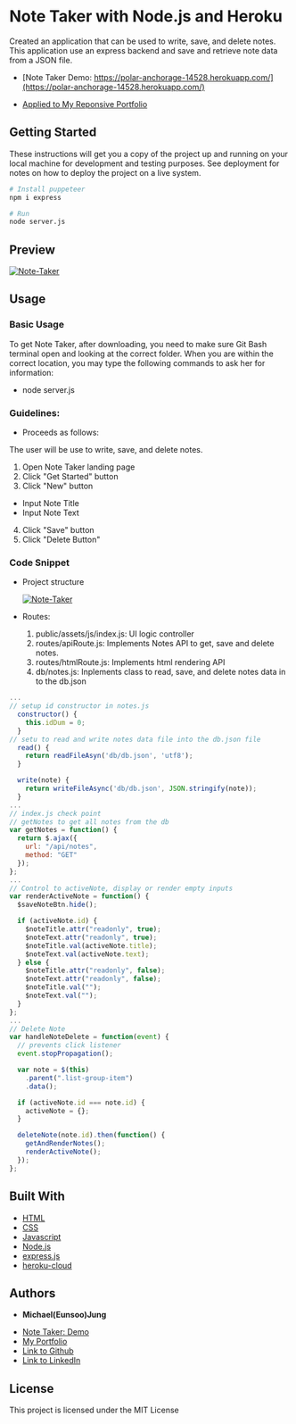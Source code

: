 # Note Taker with Node.js and Heroku

Created an application that can be used to write, save, and delete notes. This application use an express backend and save and retrieve note data from a JSON file.

- [Note Taker Demo: https://polar-anchorage-14528.herokuapp.com/](https://polar-anchorage-14528.herokuapp.com/)

- [Applied to My Reponsive Portfolio](https://eunsoojung.github.io/Responsive-Portfolio/portfolio.html)

## Getting Started

These instructions will get you a copy of the project up and running on your local machine for development and testing purposes. See deployment for notes on how to deploy the project on a live system.

```bash
# Install puppeteer
npm i express

# Run
node server.js
```

## Preview

[![Note-Taker](https://github.com/EunsooJung/Note-Taker/blob/master/public/assets/images/Note%20Taker.gif)](https://github.com/EunsooJung/Note-Taker/blob/master/public/assets/images/Note%20Taker.gif)

## Usage

### Basic Usage

To get Note Taker, after downloading, you need to make sure Git Bash terminal open and looking at the correct folder. When you are within the correct location, you may type the following commands to ask her for information:

- node server.js

### Guidelines:

- Proceeds as follows:

The user will be use to write, save, and delete notes.

1. Open Note Taker landing page
2. Click "Get Started" button
3. Click "New" button

- Input Note Title
- Input Note Text

4. Click "Save" button
5. Click "Delete Button"

### Code Snippet

- Project structure

  [![Note-Taker](https://github.com/EunsooJung/Note-Taker/blob/master/public/assets/images/ProjectStructure.png)](https://github.com/EunsooJung/Note-Taker/blob/master/public/assets/images/ProjectStructure.png)

- Routes:
  1. public/assets/js/index.js: UI logic controller
  1. routes/apiRoute.js: Implements Notes API to get, save and delete notes.
  1. routes/htmlRoute.js: Implements html rendering API
  1. db/notes.js: Inplements class to read, save, and delete notes data in to the db.json

```javascript
...
// setup id constructor in notes.js
  constructor() {
    this.idDum = 0;
  }
// setu to read and write notes data file into the db.json file
  read() {
    return readFileAsyn('db/db.json', 'utf8');
  }

  write(note) {
    return writeFileAsync('db/db.json', JSON.stringify(note));
  }
...
// index.js check point
// getNotes to get all notes from the db
var getNotes = function() {
  return $.ajax({
    url: "/api/notes",
    method: "GET"
  });
};
...
// Control to activeNote, display or render empty inputs
var renderActiveNote = function() {
  $saveNoteBtn.hide();

  if (activeNote.id) {
    $noteTitle.attr("readonly", true);
    $noteText.attr("readonly", true);
    $noteTitle.val(activeNote.title);
    $noteText.val(activeNote.text);
  } else {
    $noteTitle.attr("readonly", false);
    $noteText.attr("readonly", false);
    $noteTitle.val("");
    $noteText.val("");
  }
};
...
// Delete Note
var handleNoteDelete = function(event) {
  // prevents click listener
  event.stopPropagation();

  var note = $(this)
    .parent(".list-group-item")
    .data();

  if (activeNote.id === note.id) {
    activeNote = {};
  }

  deleteNote(note.id).then(function() {
    getAndRenderNotes();
    renderActiveNote();
  });
};

```

## Built With

- [HTML](https://developer.mozilla.org/en-US/docs/Web/HTML)
- [CSS](https://developer.mozilla.org/en-US/docs/Web/CSS)
- [Javascript](https://developer.mozilla.org/en-US/docs/Web/JavaScript)
- [Node.js](https://nodejs.org/en/)
- [express.js](http://expressjs.com/)
- [heroku-cloud](https://www.heroku.com/home)

## Authors

- **Michael(Eunsoo)Jung**

* [Note Taker: Demo](https://polar-anchorage-14528.herokuapp.com/notes)
* [My Portfolio](https://eunsoojung.github.io/Responsive-Portfolio/portfolio.html)
* [Link to Github](https://github.com/EunsooJung/Note-Taker)
* [Link to LinkedIn](www.linkedin.com/in/eun-soo-jung/)

## License

This project is licensed under the MIT License
